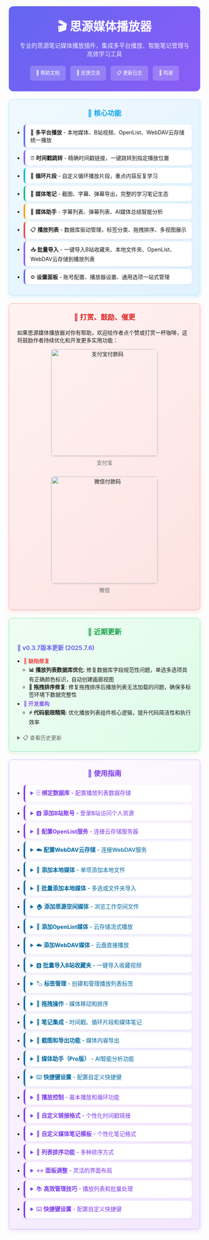 <div class="sy__outline" style="max-width: 800px; margin: 0 auto;">
    <div style="text-align: center; padding: 2em; background: linear-gradient(135deg, #6366f1, #8b5cf6); border-radius: 12px;">
        <h1 style="color: white; margin: 0; font-size: 2.2em;">🎬 思源媒体播放器</h1>
        <div style="color: rgba(255,255,255,0.9); margin-top: 0.5em; font-size: 1.1em;">专业的思源笔记媒体播放插件，集成多平台播放、智能笔记管理与高效学习工具</div>
        <div style="margin-top: 1.5em; display: flex; justify-content: center; gap: 12px; flex-wrap: wrap;">
            <a href="https://vcne5rvqxi9z.feishu.cn/wiki/KZSMwZk7JiyzFtkgmPUc8rHxnVh"
               style="padding: 8px 16px; background: rgba(255,255,255,0.2); color: white; border-radius: 6px; text-decoration: none; font-size: 0.9em;">📖 帮助文档</a>
            <a href="https://vcne5rvqxi9z.feishu.cn/wiki/KZSMwZk7JiyzFtkgmPUc8rHxnVh#share-JcVadDDYzoViQNxltupcIrJxnSg"
               style="padding: 8px 16px; background: rgba(255,255,255,0.2); color: white; border-radius: 6px; text-decoration: none; font-size: 0.9em;">💬 反馈交流</a>
            <a href="https://vcne5rvqxi9z.feishu.cn/wiki/FEDdw8o7ti1IPpkJLjXcNX7En6d"
               style="padding: 8px 16px; background: rgba(255,255,255,0.2); color: white; border-radius: 6px; text-decoration: none; font-size: 0.9em;">📋 更新日志</a>
            <a href="https://vcne5rvqxi9z.feishu.cn/wiki/KZSMwZk7JiyzFtkgmPUc8rHxnVh#share-PKecdG4eboPDjAxo4Apc0vuTnJb"
               style="padding: 8px 16px; background: rgba(255,255,255,0.2); color: white; border-radius: 6px; text-decoration: none; font-size: 0.9em;">👏 鸣谢</a>
        </div>
    </div>
    <div style="margin-top: 1.5em; padding: 1.5em; background: linear-gradient(135deg, #f0f9ff, #e0f2fe); border: 1px solid #bae6fd; border-radius: 8px; box-shadow: 0 4px 12px rgba(14,165,233,0.15);">
        <h2 style="color: #0ea5e9; margin: 0 0 1em; text-align: center; font-size: 1.3em;">🚀 核心功能</h2>
        <ul style="margin: 0; padding-left: 1.2em;">
            <li style="margin: 0.5em 0; padding: 10px 14px; background: white; border-radius: 8px; border-left: 4px solid #6366f1; box-shadow: 0 2px 4px rgba(99,102,241,0.08);">🎥 <strong>多平台播放</strong> - 本地媒体、B站视频、OpenList、WebDAV云存储统一播放</li>
            <li style="margin: 0.5em 0; padding: 10px 14px; background: white; border-radius: 8px; border-left: 4px solid #8b5cf6; box-shadow: 0 2px 4px rgba(139,92,246,0.08);">⏰ <strong>时间戳跳转</strong> - 精确时间戳链接，一键跳转到指定播放位置</li>
            <li style="margin: 0.5em 0; padding: 10px 14px; background: white; border-radius: 8px; border-left: 4px solid #06b6d4; box-shadow: 0 2px 4px rgba(6,182,212,0.08);">🔄 <strong>循环片段</strong> - 自定义循环播放片段，重点内容反复学习</li>
            <li style="margin: 0.5em 0; padding: 10px 14px; background: white; border-radius: 8px; border-left: 4px solid #10b981; box-shadow: 0 2px 4px rgba(16,185,129,0.08);">📔 <strong>媒体笔记</strong> - 截图、字幕、弹幕导出，完整的学习笔记生态</li>
            <li style="margin: 0.5em 0; padding: 10px 14px; background: white; border-radius: 8px; border-left: 4px solid #f59e0b; box-shadow: 0 2px 4px rgba(245,158,11,0.08);">🤖 <strong>媒体助手</strong> - 字幕列表、弹幕列表、AI媒体总结智能分析</li>
            <li style="margin: 0.5em 0; padding: 10px 14px; background: white; border-radius: 8px; border-left: 4px solid #ef4444; box-shadow: 0 2px 4px rgba(239,68,68,0.08);">📋 <strong>播放列表</strong> - 数据库驱动管理，标签分类、拖拽排序、多视图展示</li>
            <li style="margin: 0.5em 0; padding: 10px 14px; background: white; border-radius: 8px; border-left: 4px solid #8b5cf6; box-shadow: 0 2px 4px rgba(139,92,246,0.08);">📥 <strong>批量导入</strong> - 一键导入B站收藏夹、本地文件夹、OpenList、WebDAV云存储到播放列表</li>
            <li style="margin: 0.5em 0; padding: 10px 14px; background: white; border-radius: 8px; border-left: 4px solid #6366f1; box-shadow: 0 2px 4px rgba(99,102,241,0.08);">⚙️ <strong>设置面板</strong> - 账号配置、播放器设置、通用选项一站式管理</li>
        </ul>
    </div>
    <div style="margin-top: 1.5em; padding: 1.5em; background: linear-gradient(135deg, #fef3f2, #fee2e2); border: 1px solid #fca5a5; border-radius: 8px; box-shadow: 0 4px 12px rgba(239,68,68,0.15);">
        <h2 style="color: #dc2626; margin: 0 0 1em; text-align: center; font-size: 1.3em;">🧧 打赏、鼓励、催更</h2>
        <p style="margin: 0.5em 0;">如果思源媒体播放器对你有帮助，欢迎给作者点个赞或打赏一杯咖啡，这将鼓励作者持续优化和开发更多实用功能：</p>
        <div style="margin: 1em 0; text-align: center; display: flex; justify-content: space-around; flex-wrap: wrap; gap: 20px;">
            <div style="text-align: center;">
                <img src="/plugins/siyuan-media-player/assets/images/alipay.jpg"
                     alt="支付宝付款码"
                     style="width: 280px; border-radius: 8px; box-shadow: 0 2px 4px rgba(0,0,0,0.1);">
                <p style="margin: 0.5em 0; color: #666;">支付宝</p>
            </div>
            <div style="text-align: center;">
                <img src="/plugins/siyuan-media-player/assets/images/wechat.jpg"
                     alt="微信付款码"
                     style="width: 280px; border-radius: 8px; box-shadow: 0 2px 4px rgba(0,0,0,0.1);">
                <p style="margin: 0.5em 0; color: #666;">微信</p>
            </div>
        </div>
    </div>
    <div style="margin-top: 1.5em; padding: 1.5em; background: linear-gradient(135deg, #f0fdf4, #dcfce7); border: 1px solid #86efac; border-radius: 8px; box-shadow: 0 4px 12px rgba(34,197,94,0.15);">
        <h2 style="color: #16a34a; margin: 0 0 1em; text-align: center; font-size: 1.3em;">🚀 近期更新</h2>

<strong style="color: #6366f1; font-size: 1.1em;">📅 v0.3.7版本更新 (2025.7.6)</strong>
<ul style="margin: 0.5em 0; padding-left: 1.2em;">
<li style="margin: 0.3em 0;"><strong style="color: #ef4444;">🐛 缺陷修复</strong>
<ul style="margin: 0.2em 0; padding-left: 1em;">
<li><strong>📊 播放列表数据库优化</strong>: 修复数据库字段规范性问题，单选多选项具有正确颜色标识，自动创建画廊视图</li>
<li><strong>🔄 拖拽排序修复</strong>: 修复拖拽排序后播放列表无法加载的问题，确保多标签环境下数据完整性</li>
</ul>
</li>
<li style="margin: 0.3em 0;"><strong style="color: #8b5cf6;">🔧 开发重构</strong>
<ul style="margin: 0.2em 0; padding-left: 1em;">
<li><strong>⚡ 代码极限精简</strong>: 优化播放列表组件核心逻辑，提升代码简洁性和执行效率</li>
</ul>
</li>
</ul>
<details style="margin-top: 1.5em;">
<summary style="color: #666; cursor: pointer; font-weight: 500;">📋 查看历史更新</summary>
<div style="margin-top: 1em; padding-top: 1em; border-top: 1px solid #e0e7ff;">

<strong style="color: #6366f1; font-size: 1.1em;">📅 0.3.6版本更新 (2025.7.5)</strong>
<ul style="margin: 0.5em 0; padding-left: 1.2em;">
<li style="margin: 0.3em 0;"><strong style="color: #10b981;">🆕 新增功能</strong>
<ul style="margin: 0.2em 0; padding-left: 1em;">
<li><strong>☁️ WebDAV云存储支持</strong>: 新增WebDAV云存储集成，包含设置面板配置、标签菜单浏览选项、直接流式播放、时间戳链接和循环片段支持</li>
<li><strong>🎛️ 顶部快捷菜单</strong>: 增加顶部紫色小电视图标，快速访问设置</li>
<li><strong>🎨 专用图标</strong>: 为OpenList和WebDAV服务添加专用SVG图标</li>
</ul>
</li>
<li style="margin: 0.3em 0;"><strong style="color: #f59e0b;">✨ 功能改进</strong>
<ul style="margin: 0.2em 0; padding-left: 1em;">
<li><strong>🖼️ 图片本地化</strong>: 自动转换封面图和艺术家头像为本地资源，提升加载速度和离线显示支持</li>
<li><strong>📔 媒体笔记增强</strong>: 新创建的文档自动在右侧标签页打开</li>
<li><strong>🔄 循环功能增强</strong>: 增加单项循环和列表循环设置的互斥功能</li>
<li><strong>📝 术语优化</strong>: 将"循环次数"更新为"片段循环次数"，"循环后暂停"更新为"片段循环后暂停"</li>
<li><strong>📁 思源空间相对路径</strong>: 思源空间媒体现在使用相对路径生成时间戳和循环片段链接，与思源空间菜单项路径格式保持一致，提升可移植性和工作空间独立性</li>
</ul>
</li>
<li style="margin: 0.3em 0;"><strong style="color: #ef4444;">🐛 缺陷修复</strong>
<ul style="margin: 0.2em 0; padding-left: 1em;">
<li><strong>🔗 B站时间戳链接</strong>: 修复时间戳链接生成使用播放地址而非标准链接的问题</li>
<li><strong>📤 导出功能</strong>: 修复字幕、弹幕、AI总结导出功能问题</li>
<li><strong>📔 媒体笔记</strong>: 修复文档创建失败问题</li>
<li><strong>📸 截图功能</strong>: 修复截图不包含时间戳选项失效的问题</li>
<li><strong>🏷️ 播放列表标签菜单</strong>: 修复右键菜单重命名功能点击后菜单不隐藏的问题</li>
<li><strong>🔄 循环功能</strong>: 修复B站视频单项循环不工作、列表循环加载下一个媒体后暂停的问题，增强B站分P视频系列支持</li>
<li><strong>🎨 样式作用域</strong>: 修复SCSS选择器影响思源笔记滚动条的问题</li>
</ul>
</li>
<li style="margin: 0.3em 0;"><strong style="color: #8b5cf6;">🔧 技术改进</strong>
<ul style="margin: 0.2em 0; padding-left: 1em;">
<li>统一核心模块代码结构，提升稳定性和性能</li>
<li>实现静音自动播放绕过策略，确保播放列表循环可靠性</li>
<li>统一所有媒体类型的循环机制</li>
</ul>
</li>
</ul>
<hr style="margin: 1.5em 0; border: none; border-top: 1px solid #e0e7ff;">
<strong style="color: #6366f1; font-size: 1.1em;">📅 0.3.5版本更新 (2025.7.2)</strong>
<div style="margin: 0.5em 0; padding: 0.8em; background: #fef3f2; border-left: 4px solid #f87171; border-radius: 4px;">
<strong style="color: #dc2626;">⚠️ 重要提醒：由于大幅重构，本次更新导致播放列表和设置配置不兼容！</strong><br>
📋 请在更新前做好数据迁移备份，配置文件位于：<code>data\storage\petal\siyuan-media-player\config.json</code><br>
🔄 更新后需要重新配置播放列表和相关设置
</div>
<ul style="margin: 0.5em 0; padding-left: 1.2em;">
<li style="margin: 0.2em 0;"><strong>📋 播放列表重构</strong>: 优化播放列表组件结构和性能，提升大量媒体时的响应速度</li>
<li style="margin: 0.2em 0;"><strong>⚙️ 设置组件重构</strong>: 移除复杂样式，简化为直观的开关项界面，统一组件处理逻辑，大幅提升配置效率，增加数据库avid和笔记本ID的实时显示，移除保存和重置按钮，实现实时保存和单项重置</li>
<li style="margin: 0.2em 0;"><strong>📚 数据库配置同步</strong>: 播放列表配置自动同步到数据库，确保数据一致性</li>
<li style="margin: 0.2em 0;"><strong>🎯 拖拽功能增强</strong>: 支持拖拽媒体项进行排序和跨标签移动，支持拖拽播放列表标签重新排序，删除传统排序按钮，统一使用拖拽操作</li>
<li style="margin: 0.2em 0;"><strong>📷 截图功能修复</strong>: 修复截图带时间戳功能，确保截图与时间戳正确关联</li>
<li style="margin: 0.2em 0;"><strong>🏷️ 视觉标签优化</strong>: 增加播放列表项来源和类型的可视化标签，界面更直观美观</li>
<li style="margin: 0.2em 0;"><strong>👨‍💼 账号样式优化</strong>: 改进B站账号显示样式，提升用户体验</li>
<li style="margin: 0.2em 0;"><strong>💬 思源空间增强</strong>: 完整浏览思源笔记工作空间文件系统，支持浏览和播放所有文件夹中的媒体文件</li>
<li style="margin: 0.2em 0;"><strong>🔗 媒体笔记URL修复</strong>: 修复B站媒体笔记中URL使用播放地址而非标准链接的问题</li>
<li style="margin: 0.2em 0;"><strong>🧹 功能精简</strong>: 移除内置脚本加载功能，建议使用思源笔记内置JS脚本功能</li>
<li style="margin: 0.2em 0;"><strong>🔄 网盘重构</strong>: 将AList云盘功能重构为OpenList，统一云存储接口，提升兼容性和稳定性</li>
<li style="margin: 0.2em 0;"><strong>⚡ 代码优化</strong>: 极限精简核心代码，清理冗余逻辑，减少插件体积</li>
<li style="margin: 0.2em 0;"><strong>🎯 专注核心</strong>: 专注于媒体播放和笔记集成功能，提升稳定性和性能</li>
</ul>
<hr style="margin: 1.5em 0; border: none; border-top: 1px solid #e0e7ff;">
<strong style="color: #6366f1; font-size: 1.1em;">📅 0.3.4版本更新 (2025.5.26)</strong>
<ul style="margin: 0.5em 0; padding-left: 1.2em;">
<li style="margin: 0.2em 0;"><strong>🎛️ 按钮布局</strong>: 优化功能按钮位置，提升使用体验</li>
<li style="margin: 0.2em 0;"><strong>🔄 图标更新</strong>: 修改dock栏图标，提高可识别性</li>
<li style="margin: 0.2em 0;"><strong>🔍 链接逻辑</strong>: 重构媒体链接检查逻辑，支持本地媒体链接</li>
<li style="margin: 0.2em 0;"><strong>🛠️ 问题修复</strong>: 修复本地媒体时间戳链接无法正常工作的问题</li>
<li style="margin: 0.2em 0;"><strong>✨ 细节优化</strong>: 多项细节改进和功能优化</li>
</ul>

<hr style="margin: 1.5em 0; border: none; border-top: 1px solid #e0e7ff;">
<strong style="color: #6366f1; font-size: 1.1em;">📅 0.3.3版本更新 (2025.5.18)</strong>
<ul style="margin: 0.5em 0; padding-left: 1.2em;">
<li style="margin: 0.2em 0;"><strong>🚀 界面大改</strong>: 移除顶部图标，通过dock栏按钮打开播放器</li>
<li style="margin: 0.2em 0;"><strong>🎛️ 按钮布局</strong>: 将功能按钮移动到顶部，可以通过开关隐藏</li>
<li style="margin: 0.2em 0;"><strong>🔂 循环增强</strong>: 增加单项循环和列表循环功能</li>
<li style="margin: 0.2em 0;"><strong>⏸️ 暂停控制</strong>: 增加循环后暂停功能</li>
<li style="margin: 0.2em 0;"><strong>💬 弹幕列表</strong>: 增加弹幕列表，可以便捷导出弹幕内容</li>
<li style="margin: 0.2em 0;"><strong>👤 账号优化</strong>: 优化账号显示方式</li>
<li style="margin: 0.2em 0;"><strong>🔄 排序功能</strong>: 新增播放列表排序功能，支持按默认、名称、时间和类型排序</li>
<li style="margin: 0.2em 0;"><strong>📜 脚本加载</strong>: 支持加载自定义JavaScript脚本，可通过设置界面管理脚本状态（初步）</li>
</ul>

<hr style="margin: 1.5em 0; border: none; border-top: 1px solid #e0e7ff;">
<strong style="color: #6366f1; font-size: 1.1em;">📅 0.3.2版本更新 (2025.5.11)</strong>
<ul style="margin: 0.5em 0; padding-left: 1.2em;">
<li style="margin: 0.2em 0;"><strong>🎨 界面统一</strong>: 优化UI，统一助手、播放列表、设置面板风格</li>
<li style="margin: 0.2em 0;"><strong>☁️ 网盘支持</strong>: 增加AList网盘支持，扩展媒体来源</li>
<li style="margin: 0.2em 0;"><strong>📂 文件选择</strong>: 支持本地文件直接选择文件导入</li>
<li style="margin: 0.2em 0;"><strong>📋 菜单优化</strong>: 优化标签菜单，移除复杂的标签+右键逻辑</li>
<li style="margin: 0.2em 0;"><strong>↔️ 面板调整</strong>: 支持面板拖拽放大缩小，灵活调整界面</li>
<li style="margin: 0.2em 0;"><strong>⏸️ 循环设置</strong>: 增加循环播放后暂停设置选项</li>
<li style="margin: 0.2em 0;"><strong>📝 插入方式</strong>: 扩展插入文档的方式，提供更多选择</li>
<li style="margin: 0.2em 0;"><strong>🔗 链接增强</strong>: 扩展链接格式，支持一次插入时间戳和截图</li>
<li style="margin: 0.2em 0;"><strong>📔 媒体笔记</strong>: 增加创建媒体笔记功能，提供自定义模版，支持设置快捷键，可选择笔记本创建或在当前文档中插入</li>
<li style="margin: 0.2em 0;"><strong>🎛️ 格式统一</strong>: 统一自定义格式，增加恢复默认格式功能</li>
<li style="margin: 0.2em 0;"><strong>🔄 打开方式</strong>: 支持自定义播放器标签页打开方式（新标签、右侧标签、底部标签、新窗口）</li>
<li style="margin: 0.2em 0;"><strong>💻 开发增强</strong>: 完善开发者API，提供更丰富的接口和事件支持</li>
<li style="margin: 0.2em 0;"><strong>✨ 更多优化</strong>: 众多细节优化，等待你的探索</li>
</ul>
<hr style="margin: 1.5em 0; border: none; border-top: 1px solid #e0e7ff;">
<strong style="color: #6366f1; font-size: 1.1em;">📅 0.3.1版本更新</strong>
<ul style="margin: 0.5em 0; padding-left: 1.2em;">
<li style="margin: 0.2em 0;"><strong>💬 B站字幕控制</strong>：支持通过字幕按钮在播放器界面显示或隐藏B站视频字幕</li>
<li style="margin: 0.2em 0;"><strong>📜 字幕自动滚动</strong>：媒体助手字幕列表现在会跟随播放进度自动滚动</li>
<li style="margin: 0.2em 0;"><strong>🎨 界面优化</strong>：改进媒体助手UI界面，提升用户体验</li>
<li style="margin: 0.2em 0;"><strong>🛠️ 问题修复</strong>：解决了文件路径中特殊字符导致的添加错误</li>
<li style="margin: 0.2em 0;"><strong>📸 截图功能优化</strong>：改进截图功能，支持直接复制图片到剪贴板</li>
<li style="margin: 0.2em 0;"><strong>🔄 字幕处理统一</strong>：统一字幕处理逻辑，提升播放器性能</li>
</ul>

<hr style="margin: 1.5em 0; border: none; border-top: 1px solid #e0e7ff;">
<strong style="color: #6366f1; font-size: 1.1em;">📅 0.3.0版本更新</strong>
<ul style="margin: 0.5em 0; padding-left: 1.2em;">
<li style="margin: 0.2em 0;"><strong>🎯 B站弹幕支持</strong>：添加B站视频弹幕显示功能</li>
<li style="margin: 0.2em 0;"><strong>✨ Pro功能引入</strong>：新增可选的Pro版功能</li>
<li style="margin: 0.2em 0;"><strong>🔖 B站收藏夹增强</strong>：直接选择添加到播放列表</li>
<li style="margin: 0.2em 0;"><strong>🧠 媒体助手功能</strong>：字幕浏览和视频摘要功能</li>
<li style="margin: 0.2em 0;"><strong>💬 字幕支持</strong>：支持本地媒体和B站视频字幕</li>
<li style="margin: 0.2em 0;"><strong>📑 视频摘要</strong>：AI生成视频内容概要（目前仅支持B站视频）</li>
</ul>

</div>
</details>
</div>
    <div style="margin-top: 1.5em; padding: 1.5em; background: linear-gradient(135deg, #fefbff, #f3e8ff); border: 1px solid #c4b5fd; border-radius: 8px; box-shadow: 0 4px 12px rgba(139,92,246,0.15);">
        <h2 style="color: #7c3aed; margin: 0 0 1em; text-align: center; font-size: 1.3em;">📖 使用指南</h2>
        <ul style="margin: 0; padding-left: 1.2em;">
            <li style="margin: 0.5em 0; padding: 10px 14px; background: white; border-radius: 8px; border-left: 4px solid #7c3aed; box-shadow: 0 2px 4px rgba(124,58,237,0.08);">
                <details>
                <summary style="color: #7c3aed; cursor: pointer; font-weight: 500; font-size: 1.05em;">🗄️ <strong>绑定数据库</strong> - 配置播放列表数据存储</summary>
                <div style="margin-top: 0.8em; padding-top: 0.8em; border-top: 1px solid #f3e8ff;">
                1. 打开思源媒体播放器设置面板<br>
                2. 在"播放列表"部分找到"数据库设置"<br>
                3. 点击"选择数据库"按钮，选择用于存储播放列表的数据库<br>
                4. 如果没有数据库，系统将自动创建一个专用的媒体播放器数据库<br>
                5. 绑定成功后，所有播放列表数据将同步到指定数据库<br>
                6. 支持自动创建画廊视图，方便直观管理媒体列表
                </div>
                </details>
            </li>
            <li style="margin: 0.5em 0; padding: 10px 14px; background: white; border-radius: 8px; border-left: 4px solid #7c3aed; box-shadow: 0 2px 4px rgba(124,58,237,0.08);">
                <details>
                <summary style="color: #7c3aed; cursor: pointer; font-weight: 500; font-size: 1.05em;">🅱️ <strong>添加B站账号</strong> - 登录B站访问个人资源</summary>
                <div style="margin-top: 0.8em; padding-top: 0.8em; border-top: 1px solid #f3e8ff;">
                1. 在设置面板中找到"B站账号"部分<br>
                2. 点击"登录B站账号"按钮<br>
                3. 扫描显示的二维码（使用B站手机APP）<br>
                4. 登录成功后可访问个人收藏夹和订阅内容<br>
                5. 支持多账号切换，方便管理不同账号的资源
                </div>
                </details>
            </li>
            <li style="margin: 0.5em 0; padding: 10px 14px; background: white; border-radius: 8px; border-left: 4px solid #7c3aed; box-shadow: 0 2px 4px rgba(124,58,237,0.08);">
                <details>
                <summary style="color: #7c3aed; cursor: pointer; font-weight: 500; font-size: 1.05em;">🔗 <strong>配置OpenList服务</strong> - 连接云存储服务器</summary>
                <div style="margin-top: 0.8em; padding-top: 0.8em; border-top: 1px solid #f3e8ff;">
                1. 在设置面板中找到"OpenList配置"部分<br>
                2. 填写OpenList服务器地址（如：http://localhost:5244）<br>
                3. 输入用户名和密码（如需要）<br>
                4. 点击"测试连接"验证配置是否正确<br>
                5. 配置成功后可直接浏览和播放OpenList中的媒体文件
                </div>
                </details>
            </li>
            <li style="margin: 0.5em 0; padding: 10px 14px; background: white; border-radius: 8px; border-left: 4px solid #0369a1; box-shadow: 0 2px 4px rgba(3,105,161,0.08);">
                <details>
                <summary style="color: #0369a1; cursor: pointer; font-weight: 500; font-size: 1.05em;">☁️ <strong>配置WebDAV云存储</strong> - 连接WebDAV服务</summary>
                <div style="margin-top: 0.8em; padding-top: 0.8em; border-top: 1px solid #e0f2fe;">
                1. 在设置面板中找到"WebDAV配置"部分<br>
                2. 填写WebDAV服务器地址<br>
                3. 输入用户名和密码<br>
                4. 选择认证方式（基础认证或摘要认证）<br>
                5. 点击"测试连接"确认配置正确<br>
                6. 支持坚果云、NextCloud等主流WebDAV服务
                </div>
                </details>
            </li>
            <li style="margin: 0.5em 0; padding: 10px 14px; background: white; border-radius: 8px; border-left: 4px solid #0369a1; box-shadow: 0 2px 4px rgba(3,105,161,0.08);">
                <details>
                <summary style="color: #0369a1; cursor: pointer; font-weight: 500; font-size: 1.05em;">📁 <strong>添加本地媒体</strong> - 单项添加本地文件</summary>
                <div style="margin-top: 0.8em; padding-top: 0.8em; border-top: 1px solid #e0f2fe;">
                1. 点击播放列表顶部的"添加媒体"按钮<br>
                2. 选择"添加本地文件"<br>
                3. 在文件选择器中选择单个媒体文件<br>
                4. 媒体将自动添加到当前播放列表<br>
                5. 系统会自动检测同名字幕文件
                </div>
                </details>
            </li>
            <li style="margin: 0.5em 0; padding: 10px 14px; background: white; border-radius: 8px; border-left: 4px solid #0369a1; box-shadow: 0 2px 4px rgba(3,105,161,0.08);">
                <details>
                <summary style="color: #0369a1; cursor: pointer; font-weight: 500; font-size: 1.05em;">📂 <strong>批量添加本地媒体</strong> - 多选或文件夹导入</summary>
                <div style="margin-top: 0.8em; padding-top: 0.8em; border-top: 1px solid #e0f2fe;">
                <strong>多选批量：</strong><br>
                1. 点击"添加媒体" > "添加本地文件"<br>
                2. 按住Ctrl键（Windows）或Cmd键（Mac）多选文件<br>
                3. 或者按Ctrl+A选择文件夹内所有媒体文件<br>
                4. 点击确认，所有选中的媒体将批量添加到播放列表<br><br>
                <strong>文件夹导入：</strong><br>
                1. 点击"添加媒体" > "批量导入文件夹"<br>
                2. 选择包含媒体文件的文件夹<br>
                3. 选择是否包含子文件夹<br>
                4. 选择要导入的文件类型（视频、音频或全部）<br>
                5. 系统将自动扫描并批量导入所有符合条件的媒体文件
                </div>
                </details>
            </li>
            <li style="margin: 0.5em 0; padding: 10px 14px; background: white; border-radius: 8px; border-left: 4px solid #0369a1; box-shadow: 0 2px 4px rgba(3,105,161,0.08);">
                <details>
                <summary style="color: #0369a1; cursor: pointer; font-weight: 500; font-size: 1.05em;">🏠 <strong>添加思源空间媒体</strong> - 浏览工作空间文件</summary>
                <div style="margin-top: 0.8em; padding-top: 0.8em; border-top: 1px solid #e0f2fe;">
                1. 点击"添加媒体" > "浏览思源空间"<br>
                2. 在文件浏览器中导航到包含媒体的文件夹<br>
                3. 选择要添加的媒体文件（支持多选）<br>
                4. 点击确认添加到播放列表<br>
                5. 思源空间的媒体使用相对路径，便于工作空间迁移
                </div>
                </details>
            </li>
            <li style="margin: 0.5em 0; padding: 10px 14px; background: white; border-radius: 8px; border-left: 4px solid #0369a1; box-shadow: 0 2px 4px rgba(3,105,161,0.08);">
                <details>
                <summary style="color: #0369a1; cursor: pointer; font-weight: 500; font-size: 1.05em;">🔗 <strong>添加OpenList媒体</strong> - 云存储流式播放</summary>
                <div style="margin-top: 0.8em; padding-top: 0.8em; border-top: 1px solid #e0f2fe;">
                1. 确保已配置OpenList服务器连接<br>
                2. 点击"添加媒体" > "浏览OpenList"<br>
                3. 在OpenList目录中导航到目标文件夹<br>
                4. 选择要添加的媒体文件（支持多选和批量）<br>
                5. 媒体将通过流式播放，无需下载到本地
                </div>
                </details>
            </li>
            <li style="margin: 0.5em 0; padding: 10px 14px; background: white; border-radius: 8px; border-left: 4px solid #0369a1; box-shadow: 0 2px 4px rgba(3,105,161,0.08);">
                <details>
                <summary style="color: #0369a1; cursor: pointer; font-weight: 500; font-size: 1.05em;">☁️ <strong>添加WebDAV媒体</strong> - 云盘直接播放</summary>
                <div style="margin-top: 0.8em; padding-top: 0.8em; border-top: 1px solid #e0f2fe;">
                1. 确保已配置WebDAV云存储连接<br>
                2. 点击"添加媒体" > "浏览WebDAV云盘"<br>
                3. 在云盘目录中找到目标媒体文件<br>
                4. 选择文件并添加到播放列表<br>
                5. 支持直接从云端流式播放，节省本地存储空间
                </div>
                </details>
            </li>
            <li style="margin: 0.5em 0; padding: 10px 14px; background: white; border-radius: 8px; border-left: 4px solid #0369a1; box-shadow: 0 2px 4px rgba(3,105,161,0.08);">
                <details>
                <summary style="color: #0369a1; cursor: pointer; font-weight: 500; font-size: 1.05em;">🅱️ <strong>批量导入B站收藏夹</strong> - 一键导入收藏视频</summary>
                <div style="margin-top: 0.8em; padding-top: 0.8em; border-top: 1px solid #e0f2fe;">
                1. 确保已登录B站账号<br>
                2. 点击"添加媒体" > "导入B站收藏夹"<br>
                3. 选择要导入的收藏夹<br>
                4. 选择导入范围（全部或指定数量）<br>
                5. 系统将批量导入收藏夹中的所有视频
                </div>
                </details>
            </li>
            <li style="margin: 0.5em 0; padding: 10px 14px; background: white; border-radius: 8px; border-left: 4px solid #0369a1; box-shadow: 0 2px 4px rgba(3,105,161,0.08);">
                <details>
                <summary style="color: #0369a1; cursor: pointer; font-weight: 500; font-size: 1.05em;">🏷️ <strong>标签管理</strong> - 创建和管理播放列表标签</summary>
                <div style="margin-top: 0.8em; padding-top: 0.8em; border-top: 1px solid #e0f2fe;">
                1. 在播放列表顶部点击"+"按钮创建新标签<br>
                2. 输入标签名称并确认<br>
                3. <strong>重命名标签</strong>：右键点击标签 > 选择"重命名"<br>
                4. <strong>删除标签</strong>：右键点击标签 > 选择"删除"（需确认操作）<br>
                5. <strong>标签颜色</strong>：支持为不同标签设置不同颜色标识
                </div>
                </details>
            </li>
            <li style="margin: 0.5em 0; padding: 10px 14px; background: white; border-radius: 8px; border-left: 4px solid #0369a1; box-shadow: 0 2px 4px rgba(3,105,161,0.08);">
                <details>
                <summary style="color: #0369a1; cursor: pointer; font-weight: 500; font-size: 1.05em;">🔄 <strong>拖拽操作</strong> - 媒体移动和排序</summary>
                <div style="margin-top: 0.8em; padding-top: 0.8em; border-top: 1px solid #e0f2fe;">
                <strong>拖拽移动媒体：</strong><br>
                1. <strong>在标签间移动</strong>：将媒体项从一个标签拖拽到另一个标签<br>
                2. <strong>批量移动</strong>：选中多个媒体项后一起拖拽移动<br>
                3. <strong>复制移动</strong>：按住Ctrl键拖拽实现复制到目标标签<br>
                4. 拖拽过程中会显示可放置区域的高亮提示<br><br>
                <strong>拖拽排序：</strong><br>
                1. <strong>媒体排序</strong>：在同一标签内拖拽媒体项调整播放顺序<br>
                2. <strong>标签排序</strong>：拖拽标签头部调整标签的显示顺序<br>
                3. <strong>置顶功能</strong>：可将重要媒体拖拽到列表顶部并设置置顶<br>
                4. 排序后的顺序会自动保存到数据库
                </div>
                </details>
            </li>
            <li style="margin: 0.5em 0; padding: 10px 14px; background: white; border-radius: 8px; border-left: 4px solid #0369a1; box-shadow: 0 2px 4px rgba(3,105,161,0.08);">
                <details>
                <summary style="color: #0369a1; cursor: pointer; font-weight: 500; font-size: 1.05em;">📝 <strong>笔记集成</strong> - 时间戳、循环片段和媒体笔记</summary>
                <div style="margin-top: 0.8em; padding-top: 0.8em; border-top: 1px solid #e0f2fe;">
                <strong>创建时间戳和循环片段：</strong><br>
                1. 播放视频到需要标记的位置<br>
                2. 点击时间戳按钮创建时间戳链接<br>
                3. <strong>创建循环片段</strong>：<br>
                   - 点击循环片段按钮设置起点<br>
                   - 播放到结束位置再次点击设置终点<br>
                   - 可设置循环次数和循环后是否暂停<br>
                4. 生成的链接会根据设置插入到指定位置或复制到剪贴板<br><br>
                <strong>创建媒体笔记：</strong><br>
                1. 播放要记录笔记的媒体<br>
                2. 点击控制栏中的"媒体笔记"按钮（或使用快捷键）<br>
                3. 系统根据自定义模板创建笔记，包含媒体信息、时间戳、缩略图等<br>
                4. 笔记可插入当前文档或创建到指定笔记本
                </div>
                </details>
            </li>
            <li style="margin: 0.5em 0; padding: 10px 14px; background: white; border-radius: 8px; border-left: 4px solid #0369a1; box-shadow: 0 2px 4px rgba(3,105,161,0.08);">
                <details>
                <summary style="color: #0369a1; cursor: pointer; font-weight: 500; font-size: 1.05em;">📸 <strong>截图和导出功能</strong> - 媒体内容导出</summary>
                <div style="margin-top: 0.8em; padding-top: 0.8em; border-top: 1px solid #e0f2fe;">
                1. <strong>视频截图</strong>：点击截图按钮捕获当前画面<br>
                2. <strong>字幕导出</strong>：将字幕列表导出到笔记<br>
                3. <strong>弹幕导出</strong>：将弹幕内容批量导出<br>
                4. <strong>AI总结导出</strong>：导出媒体助手生成的AI分析内容<br>
                5. 支持带时间戳或不带时间戳的导出选项
                </div>
                </details>
            </li>
            <li style="margin: 0.5em 0; padding: 10px 14px; background: white; border-radius: 8px; border-left: 4px solid #0369a1; box-shadow: 0 2px 4px rgba(3,105,161,0.08);">
                <details>
                <summary style="color: #0369a1; cursor: pointer; font-weight: 500; font-size: 1.05em;">🧠 <strong>媒体助手（Pro版）</strong> - AI智能分析功能</summary>
                <div style="margin-top: 0.8em; padding-top: 0.8em; border-top: 1px solid #e0f2fe;">
                1. 在播放视频时点击"媒体助手"按钮<br>
                2. <strong>字幕列表</strong>：浏览、搜索字幕内容，点击跳转<br>
                3. <strong>视频摘要</strong>：查看AI生成的内容概要<br>
                4. <strong>弹幕列表</strong>：浏览弹幕时间线，点击跳转到对应时间<br>
                5. <strong>一键导出</strong>：将助手内容导出到笔记
                </div>
                </details>
            </li>
            <li style="margin: 0.5em 0; padding: 10px 14px; background: white; border-radius: 8px; border-left: 4px solid #0369a1; box-shadow: 0 2px 4px rgba(3,105,161,0.08);">
                <details>
                <summary style="color: #0369a1; cursor: pointer; font-weight: 500; font-size: 1.05em;">⌨️ <strong>快捷键设置</strong> - 配置自定义快捷键</summary>
                <div style="margin-top: 0.8em; padding-top: 0.8em; border-top: 1px solid #e0f2fe;">
                1. 打开思源设置 > 快捷键<br>
                2. 搜索"媒体播放器"或"siyuan-media-player"<br>
                3. 为以下功能设置快捷键：<br>
                   - <strong>⏱️ 创建时间戳</strong>：快速生成当前时间链接<br>
                   - <strong>🔄 创建循环片段</strong>：设置循环播放区间<br>
                   - <strong>📸 截图</strong>：捕获视频画面<br>
                   - <strong>📔 创建媒体笔记</strong>：快速创建笔记<br>
                   - <strong>🧠 媒体助手</strong>：打开/关闭助手面板<br>
                4. <strong>播放器内置快捷键</strong>：<br>
                   - 空格：播放/暂停<br>
                   - 左右箭头：快退/快进<br>
                   - 上下箭头：音量调节
                </div>
                </details>
            </li>
            <li style="margin: 0.5em 0; padding: 10px 14px; background: white; border-radius: 8px; border-left: 4px solid #7c3aed; box-shadow: 0 2px 4px rgba(124,58,237,0.08);">
                <details>
                <summary style="color: #7c3aed; cursor: pointer; font-weight: 500; font-size: 1.05em;">🎵 <strong>播放控制</strong> - 基本播放和循环功能</summary>
                <div style="margin-top: 0.8em; padding-top: 0.8em; border-top: 1px solid #f3e8ff;">
                <strong>基本播放操作：</strong><br>
                1. <strong>播放/暂停</strong>：点击播放按钮或按空格键<br>
                2. <strong>进度控制</strong>：拖拽进度条或使用左右箭头键<br>
                3. <strong>音量调节</strong>：使用音量滑块或上下箭头键<br>
                4. <strong>播放速度</strong>：在设置中调整播放速度<br>
                5. <strong>全屏播放</strong>：点击全屏按钮或双击播放区域<br><br>
                <strong>循环播放功能：</strong><br>
                1. <strong>单项循环</strong>：重复播放当前媒体<br>
                2. <strong>列表循环</strong>：播放完列表后重新开始<br>
                3. <strong>片段循环</strong>：设置特定时间段重复播放<br>
                4. <strong>循环次数设置</strong>：在设置中配置循环次数<br>
                5. <strong>循环后暂停</strong>：可设置循环结束后自动暂停
                </div>
                </details>
            </li>
            <li style="margin: 0.5em 0; padding: 10px 14px; background: white; border-radius: 8px; border-left: 4px solid #7c3aed; box-shadow: 0 2px 4px rgba(124,58,237,0.08);">
                <details>
                <summary style="color: #7c3aed; cursor: pointer; font-weight: 500; font-size: 1.05em;">🔗 <strong>自定义链接格式</strong> - 个性化时间戳链接</summary>
                <div style="margin-top: 0.8em; padding-top: 0.8em; border-top: 1px solid #f3e8ff;">
                在设置中，您可以自定义时间戳链接的显示格式。例如：<br>
                <code>- [😄标题 时间 字幕](链接)</code> // 带有表情符号的链接<br>
                <code>> 🕒 时间 | 标题 | 字幕</code> // 引用格式的链接
                </div>
                </details>
            </li>
            <li style="margin: 0.5em 0; padding: 10px 14px; background: white; border-radius: 8px; border-left: 4px solid #7c3aed; box-shadow: 0 2px 4px rgba(124,58,237,0.08);">
                <details>
                <summary style="color: #7c3aed; cursor: pointer; font-weight: 500; font-size: 1.05em;">📝 <strong>自定义媒体笔记模板</strong> - 个性化笔记格式</summary>
                <div style="margin-top: 0.8em; padding-top: 0.8em; border-top: 1px solid #f3e8ff;">
                您可以在设置中创建自己的媒体笔记模板，支持各种变量：<br>
                <strong>可用变量</strong>：媒体标题、当前时间戳、艺术家名称、媒体URL、媒体时长、媒体缩略图、媒体类型、媒体ID、当前日期、当前日期和时间
                </div>
                </details>
            </li>
            <li style="margin: 0.5em 0; padding: 10px 14px; background: white; border-radius: 8px; border-left: 4px solid #7c3aed; box-shadow: 0 2px 4px rgba(124,58,237,0.08);">
                <details>
                <summary style="color: #7c3aed; cursor: pointer; font-weight: 500; font-size: 1.05em;">🔄 <strong>列表排序功能</strong> - 多种排序方式</summary>
                <div style="margin-top: 0.8em; padding-top: 0.8em; border-top: 1px solid #f3e8ff;">
                播放列表支持多种排序方式：<br>
                • <strong>默认排序</strong>：按添加顺序排列<br>
                • <strong>按名称排序</strong>：按媒体标题字母顺序排列<br>
                • <strong>按时间排序</strong>：按添加时间排列，最新添加的在前面<br>
                • <strong>按类型排序</strong>：按媒体类型分组排列<br>
                排序时会保持置顶项目的位置，只对非置顶项目进行排序。
                </div>
                </details>
            </li>
            <li style="margin: 0.5em 0; padding: 10px 14px; background: white; border-radius: 8px; border-left: 4px solid #7c3aed; box-shadow: 0 2px 4px rgba(124,58,237,0.08);">
                <details>
                <summary style="color: #7c3aed; cursor: pointer; font-weight: 500; font-size: 1.05em;">↔️ <strong>面板调整</strong> - 灵活的界面布局</summary>
                <div style="margin-top: 0.8em; padding-top: 0.8em; border-top: 1px solid #f3e8ff;">
                • 您可以通过拖动面板边缘来调整播放器面板大小<br>
                • 将鼠标悬停在面板边缘附近，直到光标变为调整大小光标<br>
                • 点击并拖动以调整面板大小<br>
                • 此功能适用于播放列表面板、设置面板和媒体助手面板<br>
                • 面板大小会在会话之间保持记忆
                </div>
                </details>
            </li>
            <li style="margin: 0.5em 0; padding: 10px 14px; background: white; border-radius: 8px; border-left: 4px solid #7c3aed; box-shadow: 0 2px 4px rgba(124,58,237,0.08);">
                <details>
                <summary style="color: #7c3aed; cursor: pointer; font-weight: 500; font-size: 1.05em;">📚 <strong>高效管理技巧</strong> - 播放列表和批量处理</summary>
                <div style="margin-top: 0.8em; padding-top: 0.8em; border-top: 1px solid #f3e8ff;">
                <strong>多播放列表管理：</strong><br>
                • 创建主题相关的播放列表，如"学习资料"、"娱乐视频"等<br>
                • 使用置顶功能将常用列表固定在顶部<br>
                • 定期整理和清理不再需要的媒体内容<br><br>
                <strong>批量处理技巧：</strong><br>
                • 使用本地文件夹导入功能一次添加多个视频<br>
                • 使用B站收藏夹导入快速添加系列视频<br>
                • 通过视图模式切换，在不同场景下高效浏览和管理媒体
                </div>
                </details>
            </li>
            <li style="margin: 0.5em 0; padding: 10px 14px; background: white; border-radius: 8px; border-left: 4px solid #7c3aed; box-shadow: 0 2px 4px rgba(124,58,237,0.08);">
                <details>
                <summary style="color: #7c3aed; cursor: pointer; font-weight: 500; font-size: 1.05em;">⌨️ <strong>快捷键设置</strong> - 配置自定义快捷键</summary>
                <div style="margin-top: 0.8em; padding-top: 0.8em; border-top: 1px solid #f3e8ff;">
                1. 打开思源设置 > 快捷键<br>
                2. 搜索"媒体播放器"或"siyuan-media-player"<br>
                3. 为以下功能设置快捷键：<br>
                   - <strong>⏱️ 创建时间戳</strong>：快速生成当前时间链接<br>
                   - <strong>🔄 创建循环片段</strong>：设置循环播放区间<br>
                   - <strong>📸 截图</strong>：捕获视频画面<br>
                   - <strong>📔 创建媒体笔记</strong>：快速创建笔记<br>
                   - <strong>🧠 媒体助手</strong>：打开/关闭助手面板<br>
                4. <strong>播放器内置快捷键</strong>：<br>
                   - 空格：播放/暂停<br>
                   - 左右箭头：快退/快进<br>
                   - 上下箭头：音量调节
                </div>
                </details>
            </li>
        </ul>
    </div>
</div>
